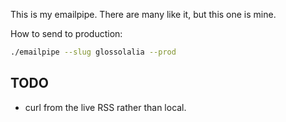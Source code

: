 This is my emailpipe. There are many like it, but this one is mine.

How to send to production:

```sh
./emailpipe --slug glossolalia --prod
```

## TODO

* curl from the live RSS rather than local.
